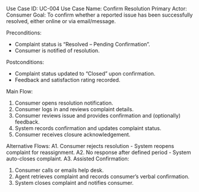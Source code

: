Use Case ID: UC-004
Use Case Name: Confirm Resolution
Primary Actor: Consumer
Goal: To confirm whether a reported issue has been successfully resolved, either online or via email/message.

Preconditions:
- Complaint status is “Resolved – Pending Confirmation”.
- Consumer is notified of resolution.

Postconditions:
- Complaint status updated to “Closed” upon confirmation.
- Feedback and satisfaction rating recorded.

Main Flow:
1. Consumer opens resolution notification.
2. Consumer logs in and reviews complaint details.
2. Consumer reviews issue and provides confirmation and (optionally) feedback.
3. System records confirmation and updates complaint status.
4. Consumer receives closure acknowledgement.

Alternative Flows:
A1. Consumer rejects resolution - System reopens complaint for reassignment.
A2. No response after defined period - System auto-closes complaint.
A3. Assisted Confirmation:
   1. Consumer calls or emails help desk.
   2. Agent retrieves complaint and records consumer’s verbal confirmation.
   3. System closes complaint and notifies consumer.